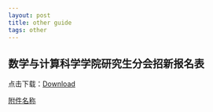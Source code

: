 ```yaml
---
layout: post
title: other guide
tags: other
---
```

## 数学与计算科学学院研究生分会招新报名表
点击下载：[Download](https://github.com/xiang-tao/Strange-document/blob/master/%E6%95%B0%E5%AD%A6%E4%B8%8E%E8%AE%A1%E7%AE%97%E7%A7%91%E5%AD%A6%E5%AD%A6%E9%99%A2%E7%A0%94%E7%A9%B6%E7%94%9F%E5%88%86%E4%BC%9A%E6%8B%9B%E6%96%B0%E6%8A%A5%E5%90%8D%E8%A1%A8.docx)

<a href="English.docx">附件名称</a>

